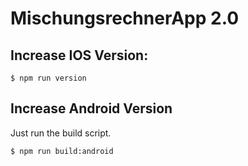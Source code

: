 # MischungsrechnerApp 2.0

## Increase IOS Version:
```
$ npm run version
```

## Increase Android Version
Just run the build script.
```
$ npm run build:android
```